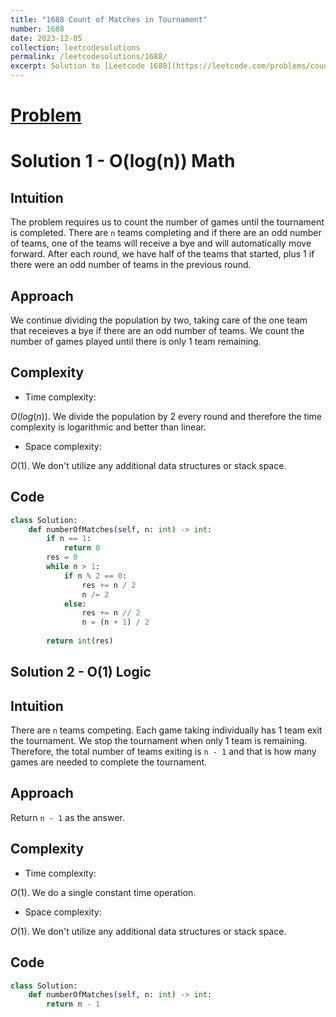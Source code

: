 ```yaml
---
title: "1688 Count of Matches in Tournament"
number: 1688
date: 2023-12-05
collection: leetcodesolutions
permalink: /leetcodesolutions/1688/
excerpt: Solution to [Leetcode 1688](https://leetcode.com/problems/count-of-matches-in-tournament/description/)
---
```

# [Problem](https://leetcode.com/problems/count-of-matches-in-tournament/description/)

# Solution 1 - O(log(n)) Math
## Intuition
<!-- Describe your first thoughts on how to solve this problem. -->
The problem requires us to count the number of games until the tournament is completed. There are `n` teams completing and if there are an odd number of teams, one of the teams will receive a bye and will automatically move forward. After each round, we have half of the teams that started, plus 1 if there were an odd number of teams in the previous round.

## Approach
<!-- Describe your approach to solving the problem. -->
We continue dividing the population by two, taking care of the one team that receieves a bye if there are an odd number of teams. We count the number of games played until there is only 1 team remaining.

## Complexity
- Time complexity:
<!-- Add your time complexity here, e.g. $$O(n)$$ -->
$O(log(n))$. We divide the population by 2 every round and therefore the time complexity is logarithmic and better than linear.

- Space complexity:
<!-- Add your space complexity here, e.g. $$O(n)$$ -->
$O(1)$. We don't utilize any additional data structures or stack space.

## Code
```python
class Solution:
    def numberOfMatches(self, n: int) -> int:
        if n == 1:
            return 0
        res = 0
        while n > 1:
            if n % 2 == 0:
                res += n / 2
                n /= 2
            else:
                res += n // 2
                n = (n + 1) / 2
        
        return int(res)
```

## Solution 2 - O(1) Logic
## Intuition
<!-- Describe your first thoughts on how to solve this problem. -->
There are `n` teams competing. Each game taking individually has 1 team exit the tournament. We stop the tournament when only 1 team is remaining. Therefore, the total number of teams exiting is `n - 1` and that is how many games are needed to complete the tournament.

## Approach
<!-- Describe your approach to solving the problem. -->
Return `n - 1` as the answer.

## Complexity
- Time complexity:
<!-- Add your time complexity here, e.g. $$O(n)$$ -->
$O(1)$. We do a single constant time operation.

- Space complexity:
<!-- Add your space complexity here, e.g. $$O(n)$$ -->
$O(1)$. We don't utilize any additional data structures or stack space.

## Code
```python
class Solution:
    def numberOfMatches(self, n: int) -> int:
        return n - 1
```